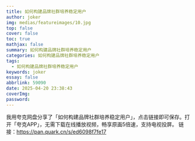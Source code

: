 ```yaml
---
title: 如何构建品牌社群培养稳定用户
author: joker
img: medias/featureimages/10.jpg
top: false
cover: false
toc: true
mathjax: false
summary: 如何构建品牌社群培养稳定用户
categories: 如何构建品牌社群培养稳定用户
tags:
  - 如何构建品牌社群培养稳定用户
keywords: joker
essay: false
abbrlink: 59090
date: 2025-04-20 23:38:43
coverImg:
password:
---
```


我用夸克网盘分享了「如何构建品牌社群培养稳定用户」，点击链接即可保存。打开「夸克APP」，无需下载在线播放视频，畅享原画5倍速，支持电视投屏。
链接：https://pan.quark.cn/s/ed6098f7fe17
